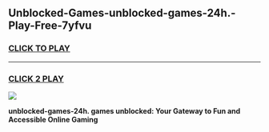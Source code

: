 
## Unblocked-Games-unblocked-games-24h.-Play-Free-7yfvu
<h3>
<a href="https://premium76.site?title=unblocked-games-24h.&ref=15A">CLICK TO PLAY</a></h3>
<hr>

<h3>
<a href="https://premium76.site?title=unblocked-games-24h.&ref=15A">CLICK 2 PLAY</a>
  
</h3>

<a href="https://premium76.site?title=unblocked-games-24h.&ref=15A"><img src="https://clearcache.store/games.png"></a>


**unblocked-games-24h. games unblocked: Your Gateway to Fun and Accessible Online Gaming**
